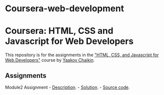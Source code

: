 # Coursera-web-development
# Coursera: HTML, CSS and Javascript for Web Developers

This repository is for the assignments in the ["HTML, CSS, and Javascript for Web Developers"](https://www.coursera.org/learn/html-css-javascript-for-web-developers) course by [Yaakov Chaikin](https://www.coursera.org/instructor/yaakov-chaikin).

## Assignments
Module2 Assignment
    - [Description](https://github.com/jhu-ep-coursera/fullstack-course4/blob/master/assignments/assignment2/Assignment-2.md).
    - [Solution](https://guanqiaoding.sujitha.io/html-css-js-coursera/module2_solution).
    - [Source code](./module2_solution).
